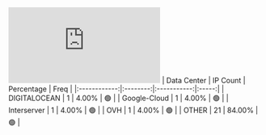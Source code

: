 ![Diagramm](https://github.com/obajay/StateSync-snapshots/blob/main/Projects/OKP4/1/README.md)
| Data Center | IP Count | Percentage | Freq |
|:------------:|:--------:|:-----------:|:-----:|
| DIGITALOCEAN | 1 | 4.00% | 🟢 |
| Google-Cloud | 1 | 4.00% | 🟢 |
| Interserver | 1 | 4.00% | 🟢 |
| OVH | 1 | 4.00% | 🟢 |
| OTHER | 21 | 84.00% | 🟢 |